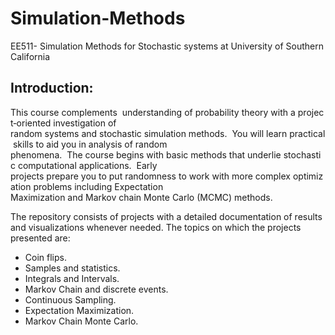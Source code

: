 # Simulation-Methods
EE511- Simulation Methods for Stochastic systems at University of Southern California

## **Introduction:**
This course complements  understanding of probability theory with a project‐oriented investigation of  random systems and stochastic simulation methods.  You will learn practical skills to aid you in analysis of random  phenomena.  The course begins with basic methods that underlie stochastic computational applications.  Early  projects prepare you to put randomness to work with more complex optimization problems including Expectation  Maximization and Markov chain Monte Carlo (MCMC) methods.

The repository consists of projects with a detailed documentation of results and visualizations whenever needed. The topics on which the projects presented are:

* Coin flips.
* Samples and statistics.
* Integrals and Intervals.
* Markov Chain and discrete events.
* Continuous Sampling.
* Expectation Maximization.
* Markov Chain Monte Carlo.
